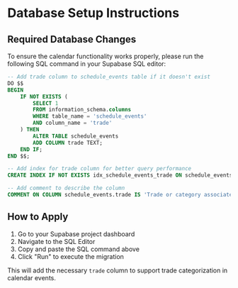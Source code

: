 # Database Setup Instructions

## Required Database Changes

To ensure the calendar functionality works properly, please run the following SQL command in your Supabase SQL editor:

```sql
-- Add trade column to schedule_events table if it doesn't exist
DO $$ 
BEGIN
    IF NOT EXISTS (
        SELECT 1 
        FROM information_schema.columns 
        WHERE table_name = 'schedule_events' 
        AND column_name = 'trade'
    ) THEN
        ALTER TABLE schedule_events 
        ADD COLUMN trade TEXT;
    END IF;
END $$;

-- Add index for trade column for better query performance
CREATE INDEX IF NOT EXISTS idx_schedule_events_trade ON schedule_events(trade);

-- Add comment to describe the column
COMMENT ON COLUMN schedule_events.trade IS 'Trade or category associated with the event (e.g., Electrical, Plumbing, HVAC)';
```

## How to Apply

1. Go to your Supabase project dashboard
2. Navigate to the SQL Editor
3. Copy and paste the SQL command above
4. Click "Run" to execute the migration

This will add the necessary `trade` column to support trade categorization in calendar events.